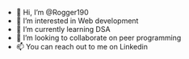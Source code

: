 - 👋 Hi, I’m @Rogger190
- 👀 I’m interested in Web development
- 🌱 I’m currently learning DSA
- 💞️ I’m looking to collaborate on peer programming
- 📫 You can reach out to me on Linkedin

<!---
Rogger190/Rogger190 is a ✨ special ✨ repository because its `README.md` (this file) appears on your GitHub profile.
You can click the Preview link to take a look at your changes.
--->
